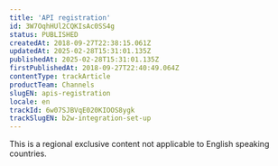 ```yaml
---
title: 'API registration'
id: 3W7OqhHUl2CQKIsAc0SS4g
status: PUBLISHED
createdAt: 2018-09-27T22:38:15.061Z
updatedAt: 2025-02-28T15:31:01.135Z
publishedAt: 2025-02-28T15:31:01.135Z
firstPublishedAt: 2018-09-27T22:40:49.064Z
contentType: trackArticle
productTeam: Channels
slugEN: apis-registration
locale: en
trackId: 6w07SJBVqE020KIOOS8ygk
trackSlugEN: b2w-integration-set-up
---
```


<div class="alert alert-warning" role="alert">This is a regional exclusive content not applicable to 
English speaking countries.</div>
